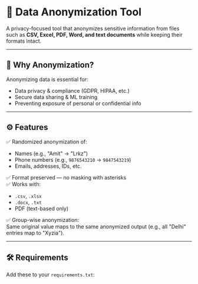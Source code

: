 # 🔐 Data Anonymization Tool

A privacy-focused tool that anonymizes sensitive information from files such as **CSV, Excel, PDF, Word, and text documents** while keeping their formats intact.

---

## 📌 Why Anonymization?

Anonymizing data is essential for:
- Data privacy & compliance (GDPR, HIPAA, etc.)
- Secure data sharing & ML training
- Preventing exposure of personal or confidential info

---

## ⚙️ Features

✅ Randomized anonymization of:
- Names (e.g., "Amit" → "Lrkz")
- Phone numbers (e.g., `9876543210` → `9847543219`)
- Emails, addresses, IDs, etc.

✅ Format preserved — no masking with asterisks  
✅ Works with:
- `.csv`, `.xlsx`
- `.docx`, `.txt`
- PDF (text-based only)

✅ Group-wise anonymization:  
Same original value maps to the same anonymized output (e.g., all "Delhi" entries map to "Xyzia").

---

## 🛠️ Requirements

Add these to your `requirements.txt`:

